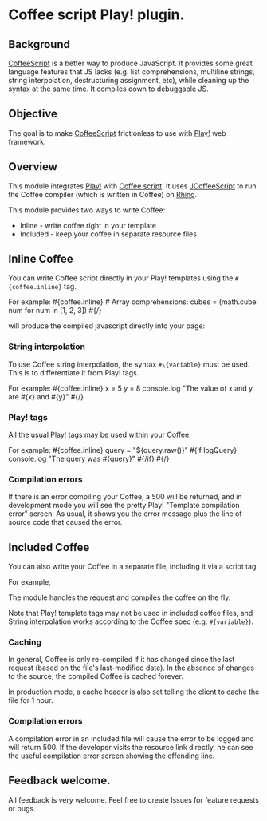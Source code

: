 # Coffee script Play! plugin.

## Background

[CoffeeScript](http://jashkenas.github.com/coffee-script/) is a better way to produce JavaScript.  It provides some great language features that JS lacks (e.g. list comprehensions, multiline strings, string interpolation, destructuring assignment, etc), while cleaning up the syntax at the same time.  It compiles down to debuggable JS. 

## Objective

The goal is to make [CoffeeScript](http://jashkenas.github.com/coffee-script/) frictionless to use with [Play!](http://www.playframework.org) web framework.

## Overview 

This module integrates [Play!](http://www.playframework.org) with [Coffee script](http://jashkenas.github.com/coffee-script/).  It uses [JCoffeeScript](https://github.com/yeungda/jcoffeescript) to run the Coffee compiler (which is written in Coffee) on [Rhino](http://www.mozilla.org/rhino/).

This module provides two ways to write Coffee: 

*   Inline - write coffee right in your template
*   Included - keep your coffee in separate resource files

## Inline Coffee

You can write Coffee script directly in your Play! templates using the `#{coffee.inline}` tag.

For example:
    #{coffee.inline}
    # Array comprehensions:
    cubes = (math.cube num for num in [1, 2, 3])
    #{/}

will produce the compiled javascript directly into your page:
    <script type="text/javascript">
    (function() {
      var cubes;
      cubes = (function() {
        var _i, _len, _results;
        _results = [];
        for (_i = 0, _len = list.length; _i < _len; _i++) {
          num = list[_i];
          _results.push(math.cube(num));
        }
        return _results;
      })();
    }).call(this);
    </script>

### String interpolation

To use Coffee string interpolation, the syntax `#\{variable}` must be used.  This is to differentiate it from Play! tags.  

For example:
    #{coffee.inline}
    x = 5
    y = 8
    console.log "The value of x and y are #\{x} and #\{y}"
    #{/}

### Play! tags

All the usual Play! tags may be used within your Coffee.

For example:
    #{coffee.inline}
    query = "${query.raw()}"
    #{if logQuery} 
    console.log "The query was #\{query}"
    #{/if}
    #{/}

### Compilation errors

If there is an error compiling your Coffee, a 500 will be returned, and in development mode you will see the pretty Play! "Template compilation error" screen.  As usual, it shows you the error message plus the line of source code that caused the error.  

## Included Coffee

You can also write your Coffee in a separate file, including it via a script tag.

For example,
    <script type="text/javascript" href="@{'/public/javascripts/sample.coffee'}"></script>

The module handles the request and compiles the coffee on the fly.  

Note that Play! template tags may not be used in included coffee files, and String interpolation works according to the Coffee spec (e.g. `#{variable}`).  

### Caching

In general, Coffee is only re-compiled if it has changed since the last request (based on the file's last-modified date).  In the absence of changes to the source, the compiled Coffee is cached forever.

In production mode, a cache header is also set telling the client to cache the file for 1 hour.

### Compilation errors

A compilation error in an included file will cause the error to be logged and will return 500.  If the developer visits the resource link directly, he can see the useful compilation error screen showing the offending line.

## Feedback welcome. 

All feedback is very welcome.  Feel free to create Issues for feature requests or bugs.  